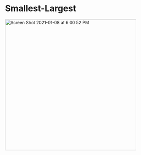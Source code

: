# Smallest-Largest

<img width="431" alt="Screen Shot 2021-01-08 at 6 00 52 PM" src="https://user-images.githubusercontent.com/76453820/104080224-9ede7980-51db-11eb-890a-0be95d74734a.png">
